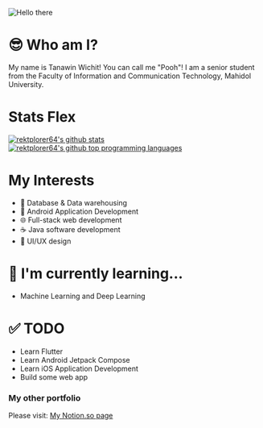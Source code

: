 ![Hello there](https://media.giphy.com/media/Nx0rz3jtxtEre/giphy.gif)

# 😎 Who am I?
My name is Tanawin Wichit! You can call me "Pooh"!
I am a senior student from the Faculty of Information and Communication Technology, Mahidol University.

# Stats Flex
[![rektplorer64's github stats](https://github-readme-stats.vercel.app/api?username=rektplorer64&bg_color=ceb0e9,f1dce4,ffffdc&show_icons=true&count_private=true)](https://github.com/rektplorer64)
[![rektplorer64's github top programming languages](https://github-readme-stats.vercel.app/api/top-langs/?username=rektplorer64&layout=compact)](https://github.com/rektplorer64)

# My Interests
- 💾 Database & Data warehousing
- 📱 Android Application Development
- 🌐 Full-stack web development
- ☕ Java software development
- 🎨 UI/UX design

# 🌱 I'm currently learning...
- Machine Learning and Deep Learning

# ✅ TODO
- Learn Flutter
- Learn Android Jetpack Compose
- Learn iOS Application Development
- Build some web app

### My other portfolio
Please visit: [My Notion.so page](https://www.notion.so/rektplorer64/Tanawin-Wichit-s-Portfolio-3e7409cbc8b54422908344574077aa11)

<!--
**rektplorer64/rektplorer64** is a ✨ _special_ ✨ repository because its `README.md` (this file) appears on your GitHub profile.

Here are some ideas to get you started:

- 🔭 I’m currently working on ...
- 🌱 I’m currently learning ...
- 👯 I’m looking to collaborate on ...
- 🤔 I’m looking for help with ...
- 💬 Ask me about ...
- 📫 How to reach me: ...
- 😄 Pronouns: ...
- ⚡ Fun fact: ...
-->
